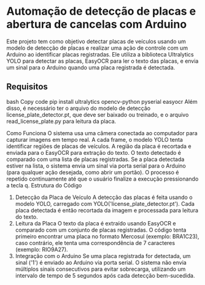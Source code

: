# Automação de detecção de placas e abertura de cancelas com Arduino

Este projeto tem como objetivo detectar placas de veículos usando um modelo de detecção de placas e realizar uma ação de controle com um Arduino ao identificar placas registradas. Ele utiliza a biblioteca Ultralytics YOLO para detectar as placas, EasyOCR para ler o texto das placas, e envia um sinal para o Arduino quando uma placa registrada é detectada.

## Requisitos


bash
Copy code
pip install ultralytics opencv-python pyserial easyocr
Além disso, é necessário ter o arquivo do modelo de detecção license_plate_detector.pt, que deve ser baixado ou treinado, e o arquivo read_license_plate.py para leitura da placa.

Como Funciona
O sistema usa uma câmera conectada ao computador para capturar imagens em tempo real.
A cada frame, o modelo YOLO tenta identificar regiões de placas de veículos.
A região da placa é recortada e enviada para o EasyOCR para extração do texto.
O texto detectado é comparado com uma lista de placas registradas.
Se a placa detectada estiver na lista, o sistema envia um sinal via porta serial para o Arduino (para qualquer ação desejada, como abrir um portão).
O processo é repetido continuamente até que o usuário finalize a execução pressionando a tecla q.
Estrutura do Código
1. Detecção da Placa de Veículo
A detecção das placas é feita usando o modelo YOLO, carregado com YOLO('license_plate_detector.pt').
Cada placa detectada é então recortada da imagem e processada para leitura do texto.
2. Leitura da Placa
O texto da placa é extraído usando EasyOCR e comparado com um conjunto de placas registradas.
O código tenta primeiro encontrar uma placa no formato Mercosul (exemplo: BRA1C23), caso contrário, ele tenta uma correspondência de 7 caracteres (exemplo: RIO9A27).
3. Integração com o Arduino
Se uma placa registrada for detectada, um sinal ('1') é enviado ao Arduino via porta serial.
O sistema não envia múltiplos sinais consecutivos para evitar sobrecarga, utilizando um intervalo de tempo de 5 segundos após cada detecção bem-sucedida.
